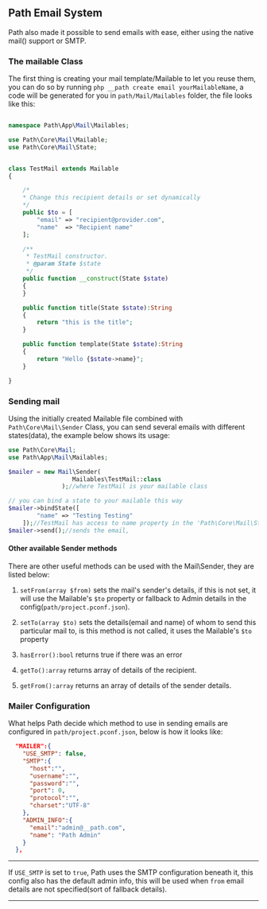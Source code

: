 ## Path Email System

Path also made it possible to send emails with ease, either using the native mail() support or SMTP.

### The mailable Class

The first thing is creating your mail template/Mailable to let you reuse them, you can do so by running `php __path create email yourMailableName`, a code will be generated for you in `path/Mail/Mailables` folder, the file looks like this:

```php

namespace Path\App\Mail\Mailables;

use Path\Core\Mail\Mailable;
use Path\Core\Mail\State;


class TestMail extends Mailable
{

    /*
    * Change this recipient details or set dynamically
    */
    public $to = [
        "email" => "recipient@provider.com",
        "name"  => "Recipient name"
    ];

    /**
     * TestMail constructor.
     * @param State $state
     */
    public function __construct(State $state)
    {
    }

    public function title(State $state):String
    {
        return "this is the title";
    }

    public function template(State $state):String
    {
        return "Hello {$state->name}";
    }

}
```

### Sending mail

Using the initially created Mailable file combined with `Path\Core\Mail\Sender` Class, you can send several emails with different states(data), the example below shows its usage:

```php
use Path\Core\Mail;
use Path\App\Mail\Mailables;

$mailer = new Mail\Sender(
                  Mailables\TestMail::class
               );//where TestMail is your mailable class

// you can bind a state to your mailable this way
$mailer->bindState([
        "name" => "Testing Testing"
    ]);//TestMail has access to name property in the 'Path\Core\Mail\State $state' method argument
$mailer->send();//sends the email,

```

#### Other available Sender methods

There are other useful methods can be used with the Mail\Sender, they are listed below:

1. `setFrom(array $from)` sets the mail's sender's details, if this is not set, it will use the Mailable's `$to` property or fallback to Admin details in the config(`path/project.pconf.json`).

2. `setTo(array $to)` sets the details(email and name) of whom to send this particular mail to, is this method is not called, it uses the Mailable's `$to`  property

2. `hasError():bool` returns true if there was an error

3. `getTo():array` returns array of details of the recipient.

4. `getFrom():array` returns an array of details of the sender details.

### Mailer Configuration

What helps Path decide which method to use in sending emails are configured in `path/project.pconf.json`, below is how it looks like:

```json
  "MAILER":{
    "USE_SMTP": false,
    "SMTP":{
      "host":"",
      "username":"",
      "password":"",
      "port": 0,
      "protocol":"",
      "charset":"UTF-8"
    },
    "ADMIN_INFO":{
      "email":"admin@__path.com",
      "name": "Path Admin"
    }
  },
```

___
If `USE_SMTP` is set to `true`, Path uses the SMTP configuration beneath it, this config also has the default admin info, this will be used when `from` email details are not specified(sort of fallback details). 
___